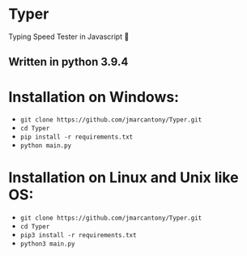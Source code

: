 # Typer
Typing Speed Tester in Javascript 🚀

## Written in python 3.9.4

# Installation on Windows:
* `git clone https://github.com/jmarcantony/Typer.git`
* `cd Typer`
* `pip install -r requirements.txt`
* `python main.py`

# Installation on Linux and Unix like OS:
* `git clone https://github.com/jmarcantony/Typer.git`
* `cd Typer`
* `pip3 install -r requirements.txt`
* `python3 main.py`
